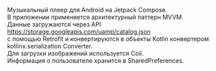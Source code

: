 Музыкальный плеер для Android на Jetpack Compose.  
В приложении применяется архитектурный паттерн MVVM.  
Данные загружаются через API https://storage.googleapis.com/uamp/catalog.json  
с помощью Retrofit и конвертируются в объекты Kotlin конвертером kotlinx.serialization Converter.  
Для загрузки изображений используется Coil.  
Информация о пользователе хранится в SharedPreferences.  
